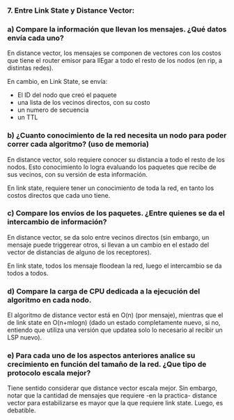 ### 7. Entre Link State y Distance Vector:

### a) Compare la información que llevan los mensajes. ¿Qué datos envía cada uno?

En distance vector, los mensajes se componen de vectores con los costos que tiene el router emisor para llEgar a todo el resto de los nodos (en rip, a distintas redes).

En cambio, en Link State, se envía:
- El ID del nodo que creó el paquete
- una lista de los vecinos directos, con su costo
- un numero de secuencia
- un TTL

### b) ¿Cuanto conocimiento de la red necesita un nodo para poder correr cada algoritmo? (uso de memoria)

En distance vector, solo requiere conocer su distancia a todo el resto de los nodos. Esto conocimiento lo logra evaluando los paquetes que recibe de sus vecinos, con su versión de esta información.

En link state, requiere tener un conocimiento de toda la red, en tanto los costos directos que cada uno tiene.

### c) Compare los envíos de los paquetes. ¿Entre quienes se da el intercambio de información?

En distance vector, se da solo entre vecinos directos (sin embargo, un mensaje puede triggerear otros, si llevan a un cambio en el estado del vector de distancias de alguno de los receptores).

En link state, todos los mensaje floodean la red, luego el intercambio se da todos a todos.

### d) Compare la carga de CPU dedicada a la ejecución del algoritmo en cada nodo.

El algoritmo de distance vector está en O(n) (por mensaje), mientras que el de link state en O(n+mlogn) (dado un estado completamente nuevo, si no, entiendo que utiliza una versión que updatea solo lo necesario al recibir un LSP nuevo).

### e) Para cada uno de los aspectos anteriores analice su crecimiento en función del tamaño de la red. ¿Que tipo de protocolo escala mejor?

Tiene sentido considerar que distance vector escala mejor. Sin embargo, notar que la cantidad de mensajes que requiere -en la practica- distance vector para estabilizarse es mayor que la que requiere link state. Luego, es debatible.
